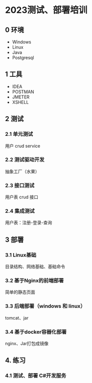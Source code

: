 

#  2023测试、部署培训

## 0 环境

- Windows
- Linux
- Java
- Postgresql

## 1 工具

- IDEA
- POSTMAN
- JMETER
- XSHELL

## 2 测试

### 2.1 单元测试

用户 crud service

### 2.2 测试驱动开发

抽象工厂（水果）

### 2.3 接口测试

用户表 crud 接口

### 2.4 集成测试

用户表：注册-登录-查询



## 3 部署

### 3.1 Linux基础

目录结构、网络基础、基础命令

### 3.2 基于Nginx的前端部署

简单的静态页面

### 3.3 后端部署（windows 和 linux）

tomcat、jar

### 3.4 基于docker容器化部署

nginx、Jar打包成镜像

## 4. 练习

### 4.1 测试、部署 C#开发服务
